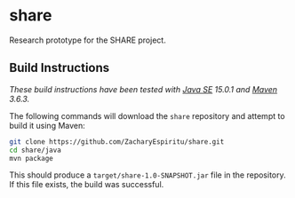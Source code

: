 # share

Research prototype for the SHARE project.

## Build Instructions

_These build instructions have been tested with [Java SE](https://www.oracle.com/java/technologies/javase-downloads.html#JDK15) 15.0.1 and [Maven](https://maven.apache.org/) 3.6.3._

The following commands will download the `share` repository and attempt to build it using Maven:

```bash
git clone https://github.com/ZacharyEspiritu/share.git
cd share/java
mvn package
```

This should produce a `target/share-1.0-SNAPSHOT.jar` file in the repository. If this file exists, the build was successful.
